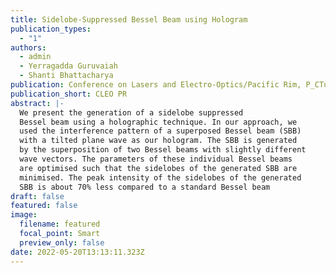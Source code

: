 ```yaml
---
title: Sidelobe-Suppressed Bessel Beam using Hologram
publication_types:
  - "1"
authors:
  - admin
  - Yerragadda Guruvaiah
  - Shanti Bhattacharya
publication: Conference on Lasers and Electro-Optics/Pacific Rim, P_CTu8_24
publication_short: CLEO PR 
abstract: |-
  We present the generation of a sidelobe suppressed
  Bessel beam using a holographic technique. In our approach, we
  used the interference pattern of a superposed Bessel beam (SBB)
  with a tilted plane wave as our hologram. The SBB is generated
  by the superposition of two Bessel beams with slightly different
  wave vectors. The parameters of these individual Bessel beams
  are optimised such that the sidelobes of the generated SBB are
  minimised. The peak intensity of the sidelobes of the generated
  SBB is about 70% less compared to a standard Bessel beam
draft: false
featured: false
image:
  filename: featured
  focal_point: Smart
  preview_only: false
date: 2022-05-20T13:13:11.323Z
---
```

